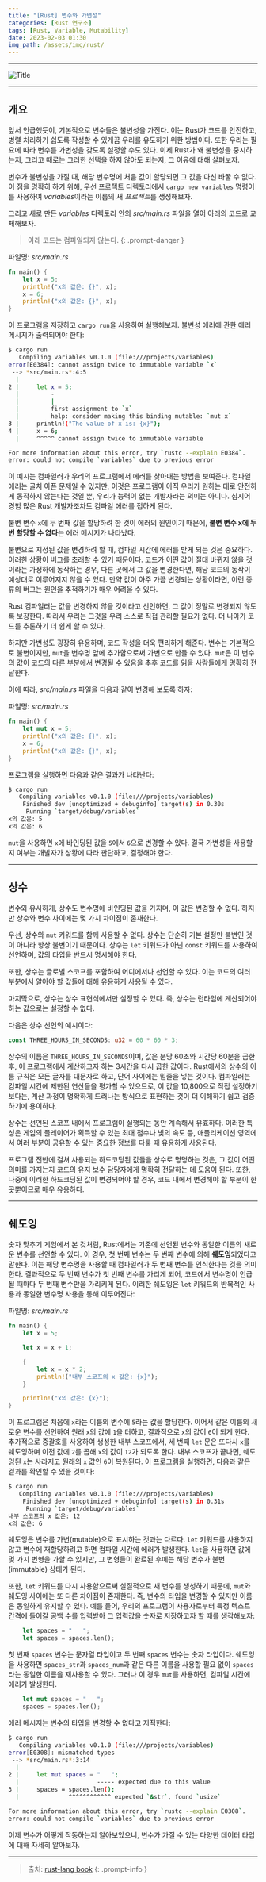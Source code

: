 ```yaml
---
title: "[Rust] 변수와 가변성"
categories: [Rust 연구소]
tags: [Rust, Variable, Mutability]
date: 2023-02-03 01:30
img_path: /assets/img/rust/
---
```


---

![Title](rust_title.png)

---

## **개요**

앞서 언급했듯이, 기본적으로 변수들은 불변성을 가진다. 이는 Rust가 코드를 안전하고, 병렬 처리하기 쉽도록 작성할 수 있게끔 우리를 유도하기 위한 방법이다. 또한 우리는 필요에 따라 변수를 가변성을 갖도록 설정할 수도 있다. 이제 Rust가 왜 불변성을 중시하는지, 그리고 때로는 그러한 선택을 하지 않아도 되는지, 그 이유에 대해 살펴보자.

변수가 불변성을 가질 때, 해당 변수명에 처음 값이 할당되면 그 값을 다신 바꿀 수 없다. 이 점을 명확히 하기 위해, 우선 프로젝트 디렉토리에서 `cargo new variables` 명령어를 사용하여 *variables*이라는 이름의 새 *프로젝트*를 생성해보자.

그리고 새로 만든 *variables* 디렉토리 안의 *src/main.rs* 파일을 열어 아래의 코드로 교체해보자.

> 아래 코드는 컴파일되지 않는다.
{: .prompt-danger }

파일명: *src/main.rs*

```rs
fn main() {
    let x = 5;
    println!("x의 값은: {}", x);
    x = 6;
    println!("x의 값은: {}", x);
}
```

이 프로그램을 저장하고 `cargo run`을 사용하여 실행해보자. 불변성 에러에 관한 에러 메시지가 출력되어야 한다:

```bash
$ cargo run
   Compiling variables v0.1.0 (file:///projects/variables)
error[E0384]: cannot assign twice to immutable variable `x`
 --> *src/main.rs*:4:5
  |
2 |     let x = 5;
  |         -
  |         |
  |         first assignment to `x`
  |         help: consider making this binding mutable: `mut x`
3 |     println!("The value of x is: {x}");
4 |     x = 6;
  |     ^^^^^ cannot assign twice to immutable variable

For more information about this error, try `rustc --explain E0384`.
error: could not compile `variables` due to previous error
```

이 예시는 컴파일러가 우리의 프로그램에서 에러를 찾아내는 방법을 보여준다. 컴파일 에러는 골치 아픈 문제일 수 있지만, 이것은 프로그램이 아직 우리가 원하는 대로 안전하게 동작하지 않는다는 것일 뿐, 우리가 능력이 없는 개발자라는 의미는 아니다. 심지어 경험 많은 Rust 개발자조차도 컴파일 에러를 접하게 된다.

불변 변수 `x`에 두 번째 값을 할당하려 한 것이 에러의 원인이기 때문에, **불변 변수 x에 두 번 할당할 수 없다**는 에러 메시지가 나타났다.

불변으로 지정된 값을 변경하려 할 때, 컴파일 시간에 에러를 받게 되는 것은 중요하다. 이러한 상황이 버그를 초래할 수 있기 때문이다. 코드가 어떤 값이 절대 바뀌지 않을 것이라는 가정하에 동작하는 경우, 다른 곳에서 그 값을 변경한다면, 해당 코드의 동작이 예상대로 이루어지지 않을 수 있다. 만약 값이 아주 가끔 변경되는 상황이라면, 이런 종류의 버그는 원인을 추적하기가 매우 어려울 수 있다.

Rust 컴파일러는 값을 변경하지 않을 것이라고 선언하면, 그 값이 정말로 변경되지 않도록 보장한다. 따라서 우리는 그것을 우리 스스로 직접 관리할 필요가 없다. 더 나아가 코드를 추론하기 더 쉽게 할 수 있다.

하지만 가변성도 굉장히 유용하며, 코드 작성을 더욱 편리하게 해준다. 변수는 기본적으로 불변이지만, `mut`을 변수명 앞에 추가함으로써 가변으로 만들 수 있다. `mut`은 이 변수의 값이 코드의 다른 부분에서 변경될 수 있음을 추후 코드를 읽을 사람들에게 명확히 전달한다.

이에 따라, *src/main.rs* 파일을 다음과 같이 변경해 보도록 하자:

파일명: *src/main.rs*

```rs
fn main() {
    let mut x = 5;
    println!("x의 값은: {}", x);
    x = 6;
    println!("x의 값은: {}", x);
}
```

프로그램을 실행하면 다음과 같은 결과가 나타난다:

```bash
$ cargo run
   Compiling variables v0.1.0 (file:///projects/variables)
    Finished dev [unoptimized + debuginfo] target(s) in 0.30s
     Running `target/debug/variables`
x의 값은: 5
x의 값은: 6
```

`mut`을 사용하면 `x`에 바인딩된 값을 `5`에서 `6`으로 변경할 수 있다. 결국 가변성을 사용할지 여부는 개발자가 상황에 따라 판단하고, 결정해야 한다.

---

## **상수**

변수와 유사하게, 상수도 변수명에 바인딩된 값을 가지며, 이 값은 변경할 수 없다. 하지만 상수와 변수 사이에는 몇 가지 차이점이 존재한다.

우선, 상수와 `mut` 키워드를 함께 사용할 수 없다. 상수는 단순히 기본 설정만 불변인 것이 아니라 항상 불변이기 때문이다. 상수는 `let` 키워드가 아닌 `const` 키워드를 사용하여 선언하며, 값의 타입을 반드시 명시해야 한다.

또한, 상수는 글로벌 스코프를 포함하여 어디에서나 선언할 수 있다. 이는 코드의 여러 부분에서 알아야 할 값들에 대해 유용하게 사용될 수 있다.

마지막으로, 상수는 상수 표현식에서만 설정할 수 있다. 즉, 상수는 런타임에 계산되어야 하는 값으로는 설정할 수 없다.

다음은 상수 선언의 예시이다:

```rs
const THREE_HOURS_IN_SECONDS: u32 = 60 * 60 * 3;
```

상수의 이름은 `THREE_HOURS_IN_SECONDS`이며, 값은 분당 60초와 시간당 60분을 곱한 후, 이 프로그램에서 계산하고자 하는 3시간을 다시 곱한 값이다. Rust에서의 상수의 이름 규칙은 모든 글자를 대문자로 하고, 단어 사이에는 밑줄을 넣는 것이다. 컴파일러는 컴파일 시간에 제한된 연산들을 평가할 수 있으므로, 이 값을 10,800으로 직접 설정하기보다는, 계산 과정이 명확하게 드러나는 방식으로 표현하는 것이 더 이해하기 쉽고 검증하기에 용이하다.

상수는 선언된 스코프 내에서 프로그램이 실행되는 동안 계속해서 유효하다. 이러한 특성은 게임의 플레이어가 획득할 수 있는 최대 점수나 빛의 속도 등, 애플리케이션 영역에서 여러 부분이 공유할 수 있는 중요한 정보를 다룰 때 유용하게 사용된다.

프로그램 전반에 걸쳐 사용되는 하드코딩된 값들을 상수로 명명하는 것은, 그 값이 어떤 의미를 가지는지 코드의 유지 보수 담당자에게 명확히 전달하는 데 도움이 된다. 또한, 나중에 이러한 하드코딩된 값이 변경되어야 할 경우, 코드 내에서 변경해야 할 부분이 한 곳뿐이므로 매우 유용하다.

---

## **쉐도잉**

숫자 맞추기 게임에서 본 것처럼, Rust에서는 기존에 선언된 변수와 동일한 이름의 새로운 변수를 선언할 수 있다. 이 경우, 첫 번째 변수는 두 번째 변수에 의해 **쉐도잉**되었다고 말한다. 이는 해당 변수명을 사용할 때 컴파일러가 두 번째 변수를 인식한다는 것을 의미한다. 결과적으로 두 번째 변수가 첫 번째 변수를 가리게 되어, 코드에서 변수명이 언급될 때마다 두 번째 변수만을 가리키게 된다. 이러한 쉐도잉은 `let` 키워드의 반복적인 사용과 동일한 변수명 사용을 통해 이루어진다:

파일명: *src/main.rs*

```rs
fn main() {
    let x = 5;

    let x = x + 1;

    {
        let x = x * 2;
        println!("내부 스코프의 x 값은: {x}");
    }

    println!("x의 값은: {x}");
}
```

이 프로그램은 처음에 `x`라는 이름의 변수에 `5`라는 값을 할당한다. 이어서 같은 이름의 새로운 변수를 선언하여 원래 `x`의 값에 `1`을 더하고, 결과적으로 `x`의 값이 `6`이 되게 한다. 추가적으로 중괄호를 사용하여 생성한 내부 스코프에서, 세 번째 `let` 문은 또다시 `x`를 쉐도잉하며 이전 값에 `2`를 곱해 `x`의 값이 `12`가 되도록 한다. 내부 스코프가 끝나면, 쉐도잉된 `x`는 사라지고 원래의 `x` 값인 `6`이 복원된다. 이 프로그램을 실행하면, 다음과 같은 결과를 확인할 수 있을 것이다:

```bash
$ cargo run
   Compiling variables v0.1.0 (file:///projects/variables)
    Finished dev [unoptimized + debuginfo] target(s) in 0.31s
     Running `target/debug/variables`
내부 스코프의 x 값은: 12
x의 값은: 6
```

쉐도잉은 변수를 가변(mutable)으로 표시하는 것과는 다르다. `let` 키워드를 사용하지 않고 변수에 재할당하려고 하면 컴파일 시간에 에러가 발생한다. `let`을 사용하면 값에 몇 가지 변형을 가할 수 있지만, 그 변형들이 완료된 후에는 해당 변수가 불변(immutable) 상태가 된다.

또한, `let` 키워드를 다시 사용함으로써 실질적으로 새 변수를 생성하기 때문에, `mut`와 쉐도잉 사이에는 또 다른 차이점이 존재한다. 즉, 변수의 타입을 변경할 수 있지만 이름은 동일하게 유지할 수 있다. 예를 들어, 우리의 프로그램이 사용자로부터 특정 텍스트 간격에 들어갈 공백 수를 입력받아 그 입력값을 숫자로 저장하고자 할 때를 생각해보자:

```rs
    let spaces = "   ";
    let spaces = spaces.len();
```

첫 번째 `spaces` 변수는 문자열 타입이고 두 번째 `spaces` 변수는 숫자 타입이다. 쉐도잉을 사용하면 `spaces_str`과 `spaces_num`과 같은 다른 이름을 사용할 필요 없이 `spaces`라는 동일한 이름을 재사용할 수 있다. 그러나 이 경우 `mut`를 사용하면, 컴파일 시간에 에러가 발생한다.

```rs
    let mut spaces = "   ";
    spaces = spaces.len();
```

에러 메시지는 변수의 타입을 변경할 수 없다고 지적한다:

```bash
$ cargo run
   Compiling variables v0.1.0 (file:///projects/variables)
error[E0308]: mismatched types
 --> *src/main.rs*:3:14
  |
2 |     let mut spaces = "   ";
  |                      ----- expected due to this value
3 |     spaces = spaces.len();
  |              ^^^^^^^^^^^^ expected `&str`, found `usize`

For more information about this error, try `rustc --explain E0308`.
error: could not compile `variables` due to previous error
```

이제 변수가 어떻게 작동하는지 알아보았으니, 변수가 가질 수 있는 다양한 데이터 타입에 대해 자세히 알아보자.

---

> 출처: [rust-lang book](https://doc.rust-lang.org/book/ch03-01-variables-and-mutability.html)
{: .prompt-info }
